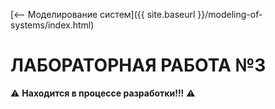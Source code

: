[⟵ Моделирование систем]({{ site.baseurl }}/modeling-of-systems/index.html)

# **ЛАБОРАТОРНАЯ РАБОТА №3**

⚠️ **Находится в процессе разработки!!!** ⚠️
